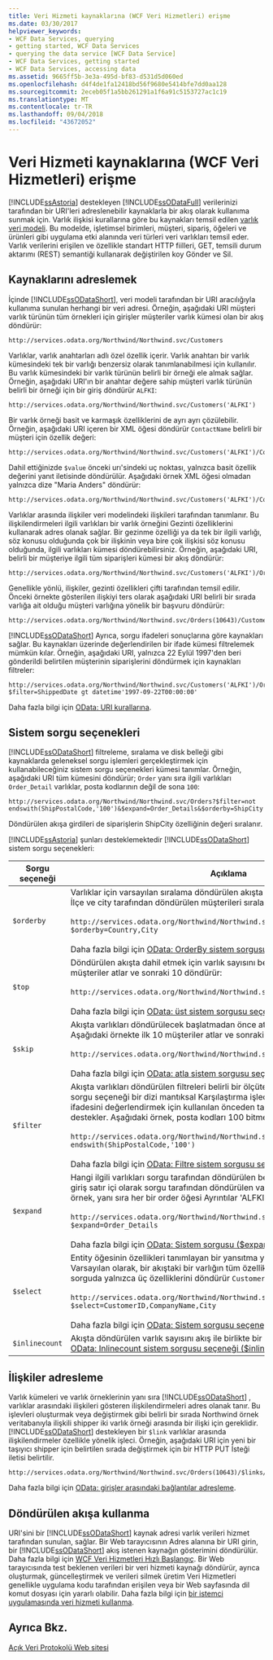 ```yaml
---
title: Veri Hizmeti kaynaklarına (WCF Veri Hizmetleri) erişme
ms.date: 03/30/2017
helpviewer_keywords:
- WCF Data Services, querying
- getting started, WCF Data Services
- querying the data service [WCF Data Service]
- WCF Data Services, getting started
- WCF Data Services, accessing data
ms.assetid: 9665ff5b-3e3a-495d-bf83-d531d5d060ed
ms.openlocfilehash: d4f4de1fa12418bd56f9680e5414bfe7dd0aa128
ms.sourcegitcommit: 2eceb05f1a5bb261291a1f6a91c5153727ac1c19
ms.translationtype: MT
ms.contentlocale: tr-TR
ms.lasthandoff: 09/04/2018
ms.locfileid: "43672052"
---
```

# <a name="accessing-data-service-resources-wcf-data-services"></a>Veri Hizmeti kaynaklarına (WCF Veri Hizmetleri) erişme
[!INCLUDE[ssAstoria](../../../../includes/ssastoria-md.md)] destekleyen [!INCLUDE[ssODataFull](../../../../includes/ssodatafull-md.md)] verilerinizi tarafından bir URI'leri adreslenebilir kaynaklarla bir akış olarak kullanıma sunmak için. Varlık ilişkisi kurallarına göre bu kaynakları temsil edilen [varlık veri modeli](../../../../docs/framework/data/adonet/entity-data-model.md). Bu modelde, işletimsel birimleri, müşteri, sipariş, öğeleri ve ürünleri gibi uygulama etki alanında veri türleri veri varlıkları temsil eder. Varlık verilerini erişilen ve özellikle standart HTTP fiilleri, GET, temsili durum aktarımı (REST) semantiği kullanarak değiştirilen koy Gönder ve Sil.  
  
## <a name="addressing-resources"></a>Kaynaklarını adreslemek  
 İçinde [!INCLUDE[ssODataShort](../../../../includes/ssodatashort-md.md)], veri modeli tarafından bir URI aracılığıyla kullanıma sunulan herhangi bir veri adresi. Örneğin, aşağıdaki URI müşteri varlık türünün tüm örnekleri için girişler müşteriler varlık kümesi olan bir akış döndürür:  
  
```  
http://services.odata.org/Northwind/Northwind.svc/Customers  
```  
  
 Varlıklar, varlık anahtarları adlı özel özellik içerir. Varlık anahtarı bir varlık kümesindeki tek bir varlığı benzersiz olarak tanımlanabilmesi için kullanılır. Bu varlık kümesindeki bir varlık türünün belirli bir örneği ele almak sağlar. Örneğin, aşağıdaki URI'ın bir anahtar değere sahip müşteri varlık türünün belirli bir örneği için bir giriş döndürür `ALFKI`:  
  
```  
http://services.odata.org/Northwind/Northwind.svc/Customers('ALFKI')  
```  
  
 Bir varlık örneği basit ve karmaşık özelliklerini de ayrı ayrı çözülebilir. Örneğin, aşağıdaki URI içeren bir XML öğesi döndürür `ContactName` belirli bir müşteri için özellik değeri:  
  
```  
http://services.odata.org/Northwind/Northwind.svc/Customers('ALFKI')/ContactName  
```  
  
 Dahil ettiğinizde `$value` önceki urı'sindeki uç noktası, yalnızca basit özellik değerini yanıt iletisinde döndürülür. Aşağıdaki örnek XML öğesi olmadan yalnızca dize "Maria Anders" döndürür:  
  
```  
http://services.odata.org/Northwind/Northwind.svc/Customers('ALFKI')/ContactName/$value  
```  
  
 Varlıklar arasında ilişkiler veri modelindeki ilişkileri tarafından tanımlanır. Bu ilişkilendirmeleri ilgili varlıkları bir varlık örneğini Gezinti özelliklerini kullanarak adres olanak sağlar. Bir gezinme özelliği ya da tek bir ilgili varlığı, söz konusu olduğunda çok bir ilişkinin veya bire çok ilişkisi söz konusu olduğunda, ilgili varlıkları kümesi döndürebilirsiniz. Örneğin, aşağıdaki URI, belirli bir müşteriye ilgili tüm siparişleri kümesi bir akış döndürür:  
  
```  
http://services.odata.org/Northwind/Northwind.svc/Customers('ALFKI')/Orders  
```  
  
 Genellikle yönlü, ilişkiler, gezinti özellikleri çifti tarafından temsil edilir. Önceki örnekte gösterilen ilişkiyi ters olarak aşağıdaki URI belirli bir sırada varlığa ait olduğu müşteri varlığına yönelik bir başvuru döndürür:  
  
```  
http://services.odata.org/Northwind/Northwind.svc/Orders(10643)/Customer  
```  
  
 [!INCLUDE[ssODataShort](../../../../includes/ssodatashort-md.md)] Ayrıca, sorgu ifadeleri sonuçlarına göre kaynakları sağlar. Bu kaynakları üzerinde değerlendirilen bir ifade kümesi filtrelemek mümkün kılar. Örneğin, aşağıdaki URI, yalnızca 22 Eylül 1997'den beri gönderildi belirtilen müşterinin siparişlerini döndürmek için kaynakları filtreler:  
  
```  
http://services.odata.org/Northwind/Northwind.svc/Customers('ALFKI')/Orders?$filter=ShippedDate gt datetime'1997-09-22T00:00:00'  
```  
  
 Daha fazla bilgi için [OData: URI kurallarına](https://go.microsoft.com/fwlink/?LinkId=185564).  
  
## <a name="system-query-options"></a>Sistem sorgu seçenekleri  
 [!INCLUDE[ssODataShort](../../../../includes/ssodatashort-md.md)] filtreleme, sıralama ve disk belleği gibi kaynaklarda geleneksel sorgu işlemleri gerçekleştirmek için kullanabileceğiniz sistem sorgu seçenekleri kümesi tanımlar. Örneğin, aşağıdaki URI tüm kümesini döndürür; `Order` yanı sıra ilgili varlıkları `Order_Detail` varlıklar, posta kodlarının değil de sona `100`:  
  
```  
http://services.odata.org/Northwind/Northwind.svc/Orders?$filter=not endswith(ShipPostalCode,'100')&$expand=Order_Details&$orderby=ShipCity  
```  
  
 Döndürülen akışa girdileri de siparişlerin ShipCity özelliğinin değeri sıralanır.  
  
 [!INCLUDE[ssAstoria](../../../../includes/ssastoria-md.md)] şunları desteklemektedir [!INCLUDE[ssODataShort](../../../../includes/ssodatashort-md.md)] sistem sorgu seçenekleri:  
  
|Sorgu seçeneği|Açıklama|  
|------------------|-----------------|  
|`$orderby`|Varlıklar için varsayılan sıralama döndürülen akışta tanımlar. Aşağıdaki sorgu akış İlçe ve city tarafından döndürülen müşterileri sıralar:<br /><br /> `http://services.odata.org/Northwind/Northwind.svc/Customers?$orderby=Country,City`<br /><br /> Daha fazla bilgi için [OData: OrderBy sistem sorgusu seçeneği ($orderby)](https://go.microsoft.com/fwlink/?LinkId=186968).|  
|`$top`|Döndürülen akışta dahil etmek için varlık sayısını belirtir. Aşağıdaki örnekte ilk 10 müşteriler atlar ve sonraki 10 döndürür:<br /><br /> `http://services.odata.org/Northwind/Northwind.svc/Customers?$skip=10&$top=10`<br /><br /> Daha fazla bilgi için [OData: üst sistem sorgusu seçeneği ($top)](https://go.microsoft.com/fwlink/?LinkId=186969).|  
|`$skip`|Akışta varlıkları döndürülecek başlatmadan önce atlamak için varlık sayısını belirtir. Aşağıdaki örnekte ilk 10 müşteriler atlar ve sonraki 10 döndürür:<br /><br /> `http://services.odata.org/Northwind/Northwind.svc/Customers?$skip=10&$top=10`<br /><br /> Daha fazla bilgi için [OData: atla sistem sorgusu seçeneği ($skip)](https://go.microsoft.com/fwlink/?LinkId=186971).|  
|`$filter`|Akışta varlıkları döndürülen filtreleri belirli bir ölçüte dayalı bir ifadeyi tanımlar. Bu sorgu seçeneği bir dizi mantıksal Karşılaştırma işleçleri, aritmetik işleçler ve filtre ifadesini değerlendirmek için kullanılan önceden tanımlanmış sorgu işlevleri destekler. Aşağıdaki örnek, posta kodları 100 bitmeyen tüm siparişleri döndürür:<br /><br /> `http://services.odata.org/Northwind/Northwind.svc/Orders?$filter=not endswith(ShipPostalCode,'100')`<br /><br /> Daha fazla bilgi için [OData: Filtre sistem sorgusu seçeneği ($filter)](https://go.microsoft.com/fwlink/?LinkId=186972).|  
|`$expand`|Hangi ilgili varlıkları sorgu tarafından döndürülen belirtir. İlgili varlıklar bir akış veya giriş satır içi olarak sorgu tarafından döndürülen varlık ile dahil edilir. Aşağıdaki örnek, yanı sıra her bir order öğesi Ayrıntılar 'ALFKI' müşteri sipariş döndürür:<br /><br /> `http://services.odata.org/Northwind/Northwind.svc/Customers('ALFKI')/Orders?$expand=Order_Details`<br /><br /> Daha fazla bilgi için [OData: Sistem sorgusu ($expand) seçeneği genişletin](https://go.microsoft.com/fwlink/?LinkId=186973).|  
|`$select`|Entity öğesinin özellikleri tanımlayan bir yansıtma yansıtma döndürülür belirtir. Varsayılan olarak, bir akıştaki bir varlığın tüm özellikleri döndürülür. Aşağıdaki sorguda yalnızca üç özelliklerini döndürür `Customer` varlık:<br /><br /> `http://services.odata.org/Northwind/Northwind.svc/Customers?$select=CustomerID,CompanyName,City`<br /><br /> Daha fazla bilgi için [OData: Sistem sorgusu seçeneği seçin ($select)](https://go.microsoft.com/fwlink/?LinkID=186076).|  
|`$inlinecount`|Akışta döndürülen varlık sayısını akış ile birlikte bir istek sayısı. Daha fazla bilgi için [OData: Inlinecount sistem sorgusu seçeneği ($inlinecount)](https://go.microsoft.com/fwlink/?LinkId=186975).|  
  
## <a name="addressing-relationships"></a>İlişkiler adresleme  
 Varlık kümeleri ve varlık örneklerinin yanı sıra [!INCLUDE[ssODataShort](../../../../includes/ssodatashort-md.md)] , varlıklar arasındaki ilişkileri gösteren ilişkilendirmeleri adres olanak tanır. Bu işlevleri oluşturmak veya değiştirmek gibi belirli bir sırada Northwind örnek veritabanıyla ilişkili shipper iki varlık örneği arasında bir ilişki için gereklidir. [!INCLUDE[ssODataShort](../../../../includes/ssodatashort-md.md)] destekleyen bir `$link` varlıklar arasında ilişkilendirmeler özellikle yönelik işleci. Örneğin, aşağıdaki URI için yeni bir taşıyıcı shipper için belirtilen sırada değiştirmek için bir HTTP PUT İsteği iletisi belirtilir.  
  
```  
http://services.odata.org/Northwind/Northwind.svc/Orders(10643)/$links/Shipper  
```  
  
 Daha fazla bilgi için [OData: girişler arasındaki bağlantılar adresleme](https://go.microsoft.com/fwlink/?LinkId=187351).  
  
## <a name="consuming-the-returned-feed"></a>Döndürülen akışa kullanma  
 URI'sini bir [!INCLUDE[ssODataShort](../../../../includes/ssodatashort-md.md)] kaynak adresi varlık verileri hizmet tarafından sunulan, sağlar. Bir Web tarayıcısının Adres alanına bir URI girin, bir [!INCLUDE[ssODataShort](../../../../includes/ssodatashort-md.md)] akış istenen kaynağın gösterimini döndürülür. Daha fazla bilgi için [WCF Veri Hizmetleri Hızlı Başlangıç](../../../../docs/framework/data/wcf/quickstart-wcf-data-services.md). Bir Web tarayıcısında test beklenen verileri bir veri hizmeti kaynağı döndürür, ayrıca oluşturmak, güncelleştirmek ve verileri silmek üretim Veri Hizmetleri genellikle uygulama kodu tarafından erişilen veya bir Web sayfasında dil komut dosyası için yararlı olabilir. Daha fazla bilgi için [bir istemci uygulamasında veri hizmeti kullanma](../../../../docs/framework/data/wcf/using-a-data-service-in-a-client-application-wcf-data-services.md).  
  
## <a name="see-also"></a>Ayrıca Bkz.  
 [Açık Veri Protokolü Web sitesi](https://go.microsoft.com/fwlink/?LinkID=182204)
